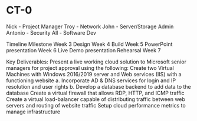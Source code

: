 # CT-0

Nick - Project Manager 
Troy - Network
John - Server/Storage Admin
Antonio - Security
All - Software Dev

Timeline	Milestone
Week 3	Design
Week 4	Build
Week 5	PowerPoint presentation
Week 6	Live Demo presentation Rehearsal
Week 7	

Key Deliverables:
Present a live working cloud solution to Microsoft senior managers for project approval using the following:
 Create two Virtual Machines with Windows 2016/2019 server and Web services (IIS) with a functioning website
	  a. Incorporate AD & DNS services for login and IP resolution and user rights
	  b. Develop a database backend to add data to the database
 Create a virtual firewall that allows RDP, HTTP, and ICMP traffic
 Create a virtual load-balancer capable of distributing traffic between web servers and routing of website traffic
 Setup cloud performance metrics to manage infrastructure
